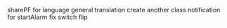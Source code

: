 


sharePF for language
general translation
create another class notification for startAlarm
fix switch flip



